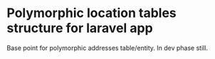 # Polymorphic location tables structure for laravel app
Base point for polymorphic addresses table/entity. 
In dev phase still.
